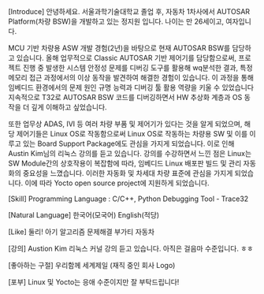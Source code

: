 [Introduce]
안녕하세요.
서울과학기술대학교 졸업 후,
자동차 1차사에서 AUTOSAR Platform(차량 BSW)을 개발하고 있는 정지원 입니다.
나이는 만 26세이고, 여자입니다.

MCU 기반 차량용 ASW 개발 경험(2년)을 바탕으로 현재 AUTOSAR BSW를 담당하고 있습니다.
올해 업무적으로 Classic AUTOSAR 기반 제어기를 담당함으로써,
프로젝트 진행 중 발생한 시스템 안정성 문제를 디버깅 도구를 활용해 wq분석한 결과,
특정 메모리 접근 과정에서의 이상 동작을 발견하여 해결한 경험이 있습니다.
이 과정을 통해 임베디드 환경에서의 문제 원인 규명 능력과 디버깅 툴 활용 역량을 키울 수 있었습니다
지속적으로 T32로 AUTOSAR BSW 코드를 디버깅하면서 HW 추상화 계층과 OS 동작을 더 깊게 이해하고 싶었습니다.

또한 업무상 ADAS, IVI 등 여러 차량 부품 및 제어기가 있다는 것을 알게 되었으며,
해당 제어기들은 Linux OS로 작동함으로써 Linux OS로 작동하는 차량용 SW 및 이를 이루고 있는 Board Support Package에도 관심을 가지게 되었습니다.
이로 인해 Austin Kim님의 리눅스 강의를 듣고 있습니다.
강의를 수강하면서 느낀 점은 Linux는 SW Module간의 상호작용이 복잡함에 따라, 임베디드 Linux 배포판 빌드 및 관리 자동화의 중요성을 느꼈습니다.
이러한 자동화 및 차세대 차량 표준에 관심을 가지게 되었습니다.
이에 따라 Yocto open source project에 지원하게 되었습니다.

[Skill]
Programming Language : C/C++, Python
Debugging Tool - Trace32

[Natural Language]
한국어(모국어)
English(적당)

[Like]
둘리!
아기
알고리즘 문제해결
부가티 자동차

[강의]
Austion Kim 리눅스 커널 강의 듣고 있습니다.
아직은 걸음마 수준입니다. ㅎㅎ

[좋아하는 구절]
우리함께 세계제일
(재직 중인 회사 Logo)
 
[포부]
Linux 및 Yocto는 응애 수준이지만 잘 부탁드립니다!